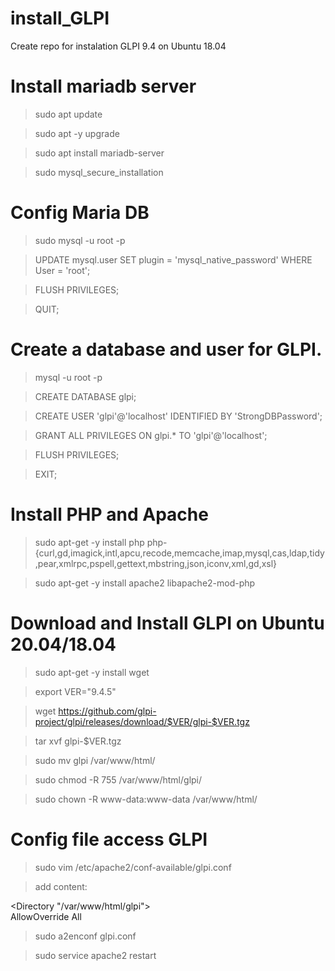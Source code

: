 # install_GLPI
Create repo for instalation GLPI 9.4 on Ubuntu 18.04

# Install mariadb server
> sudo apt update

> sudo apt -y upgrade

> sudo apt install mariadb-server

> sudo mysql_secure_installation

# Config Maria DB
> sudo mysql -u root -p

> UPDATE mysql.user SET plugin = 'mysql_native_password' WHERE User = 'root';

> FLUSH PRIVILEGES;

> QUIT;

# Create a database and user for GLPI.
> mysql -u root -p

> CREATE DATABASE glpi;

> CREATE USER 'glpi'@'localhost' IDENTIFIED BY 'StrongDBPassword';

> GRANT ALL PRIVILEGES ON glpi.* TO 'glpi'@'localhost';

> FLUSH PRIVILEGES;

> EXIT;

# Install PHP and Apache
> sudo apt-get -y install php php-{curl,gd,imagick,intl,apcu,recode,memcache,imap,mysql,cas,ldap,tidy,pear,xmlrpc,pspell,gettext,mbstring,json,iconv,xml,gd,xsl}

> sudo apt-get -y install apache2 libapache2-mod-php

# Download and Install GLPI on Ubuntu 20.04/18.04
> sudo apt-get -y install wget

> export VER="9.4.5"

> wget https://github.com/glpi-project/glpi/releases/download/$VER/glpi-$VER.tgz

> tar xvf glpi-$VER.tgz

> sudo mv glpi /var/www/html/

> sudo chmod -R 755 /var/www/html/glpi/

> sudo chown -R www-data:www-data /var/www/html/

# Config file access GLPI
> sudo vim /etc/apache2/conf-available/glpi.conf

> add content:

  <Directory "/var/www/html/glpi">    
       AllowOverride All
  </Directory>
  
> sudo a2enconf glpi.conf

> sudo service apache2 restart




